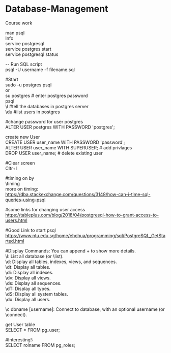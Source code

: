 # Database-Management  
Course work  
  
man psql  
Info  
service postgresql  
service postgres start  
service postgresql status  
  
-- Run SQL script  
psql -U username -f filename.sql  
  
#Start  
sudo -u postgres psql  
or   
su postgres # enter postgres password  
psql  
\l #tell the databases in postgres server  
\du #list users in postgres  
  
#change password for user postgres  
ALTER USER postgres WITH PASSWORD 'postgres';  
  
create new User  
CREATE USER user_name WITH PASSWORD 'password';  
ALTER USER user_name WITH SUPERUSER; # add privlages  
DROP USER user_name; # delete existing user  
  
#Clear screen  
Cltr+l  
  
#timing on by   
\timing  
more on timing:  
https://dba.stackexchange.com/questions/3148/how-can-i-time-sql-queries-using-psql  
  
#some links for changing user access  
https://tableplus.com/blog/2018/04/postgresql-how-to-grant-access-to-users.html  
  
#Good Link to start psql  
https://www.ntu.edu.sg/home/ehchua/programming/sql/PostgreSQL_GetStarted.html  
  
  
#Display Commands: You can append + to show more details.  
\l: List all database (or \list).  
\d: Display all tables, indexes, views, and sequences.  
\dt: Display all tables.  
\di: Display all indexes.  
\dv: Display all views.  
\ds: Display all sequences.  
\dT: Display all types.  
\dS: Display all system tables.  
\du: Display all users.  
  
  
\c dbname [username]: Connect to database, with an optional username (or \connect).  
  
get User table  
SELECT * FROM pg_user;  
  
#Interesting!:  
SELECT rolname FROM pg_roles;  
